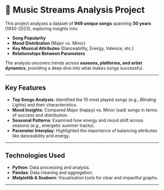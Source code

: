 # 🎵 **Music Streams Analysis Project**

This project analyzes a dataset of **949 unique songs** spanning **50 years** (1930-2023), exploring insights into:  
- **Song Popularity**  
- **Mood Distribution** (Major vs. Minor)  
- **Key Musical Attributes** (Danceability, Energy, Valence, etc.)  
- **Relationships Between Parameters**  

The analysis uncovers trends across **seasons, platforms, and artist dynamics**, providing a deep dive into what makes songs successful.  

---

## **Key Features**
- **Top Songs Analysis**: Identified the 10 most played songs (e.g., *Blinding Lights*) and their characteristics.  
- **Mood Insights**: Compared Major (happy) vs. Minor (sad) songs in terms of success and distribution.  
- **Seasonal Patterns**: Examined how energy and mood shift across seasons (e.g., energetic summer tracks).  
- **Parameter Interplay**: Highlighted the importance of balancing attributes like danceability and energy.  

---

## **Technologies Used**
- **Python**: Data processing and analysis.  
- **Pandas**: Data cleaning and aggregation.  
- **Matplotlib & Seaborn**: Visualization tools for clear and impactful graphs.  

---
